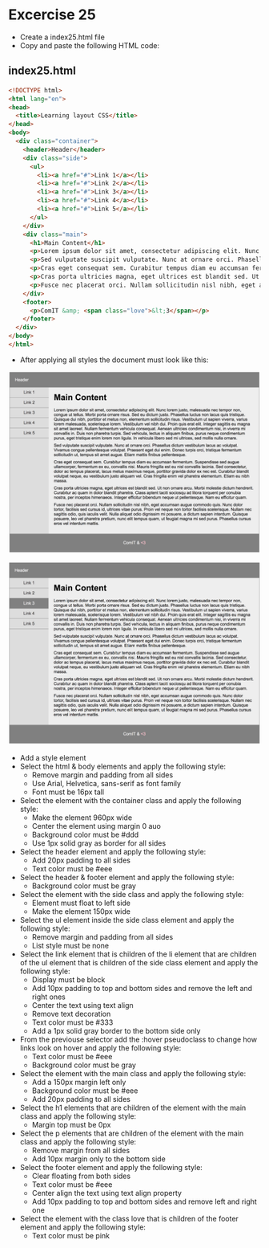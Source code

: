 # Excercise 25

* Create a index25.html file
* Copy and paste the following HTML code:

## index25.html
```html
<!DOCTYPE html>
<html lang="en">
<head>
  <title>Learning layout CSS</title>
</head>
<body>
  <div class="container">
    <header>Header</header>
    <div class="side">
      <ul>
        <li><a href="#">Link 1</a></li>
        <li><a href="#">Link 2</a></li>
        <li><a href="#">Link 3</a></li>
        <li><a href="#">Link 4</a></li>
        <li><a href="#">Link 5</a></li>
      </ul>
    </div>
    <div class="main">
      <h1>Main Content</h1>
      <p>Lorem ipsum dolor sit amet, consectetur adipiscing elit. Nunc lorem justo, malesuada nec tempor non, congue ut tellus. Morbi porta ornare risus. Sed eu dictum justo. Phasellus luctus non lacus quis tristique. Quisque dui nibh, porttitor et metus non, elementum sollicitudin risus. Vestibulum ut sapien viverra, varius lorem malesuada, scelerisque lorem. Vestibulum vel nibh dui. Proin quis erat elit. Integer sagittis eu magna sit amet laoreet. Nullam fermentum vehicula consequat. Aenean ultricies condimentum nisi, in viverra mi convallis in. Duis non pharetra turpis. Sed vehicula, lectus in aliquam finibus, purus neque condimentum purus, eget tristique enim lorem non ligula. In vehicula libero sed mi ultrices, sed mollis nulla ornare.</p>
      <p>Sed vulputate suscipit vulputate. Nunc at ornare orci. Phasellus dictum vestibulum lacus ac volutpat. Vivamus congue pellentesque volutpat. Praesent eget dui enim. Donec turpis orci, tristique fermentum sollicitudin ut, tempus sit amet augue. Etiam mattis finibus pellentesque.</p>
      <p>Cras eget consequat sem. Curabitur tempus diam eu accumsan fermentum. Suspendisse sed augue ullamcorper, fermentum ex eu, convallis nisi. Mauris fringilla est eu nisl convallis lacinia. Sed consectetur, dolor ac tempus placerat, lacus metus maximus neque, porttitor gravida dolor ex nec est. Curabitur blandit volutpat neque, eu vestibulum justo aliquam vel. Cras fringilla enim vel pharetra elementum. Etiam eu nibh massa.</p>
      <p>Cras porta ultricies magna, eget ultrices est blandit sed. Ut non ornare arcu. Morbi molestie dictum hendrerit. Curabitur ac quam in dolor blandit pharetra. Class aptent taciti sociosqu ad litora torquent per conubia nostra, per inceptos himenaeos. Integer efficitur bibendum neque ut pellentesque. Nam eu efficitur quam.</p>
      <p>Fusce nec placerat orci. Nullam sollicitudin nisl nibh, eget accumsan augue commodo quis. Nunc dolor tortor, facilisis sed cursus id, ultrices vitae purus. Proin vel neque non tortor facilisis scelerisque. Nullam nec sagittis odio, quis iaculis velit. Nulla aliquet odio dignissim mi posuere, a dictum sapien interdum. Quisque posuere, leo vel pharetra pretium, nunc elit tempus quam, ut feugiat magna mi sed purus. Phasellus cursus eros vel interdum mattis.</p>
    </div>
    <footer>
      <p>ComIT &amp; <span class="love">&lt;3</span></p>
    </footer>
  </div>
</body>
</html>
```


* After applying all styles the document must look like this:

![Ex 25](./results/ex_25.png)

![Ex 25](./results/ex_25b.png)

* Add a style element
* Select the html & body elements and apply the following style:
  * Remove margin and padding from all sides
  * Use Arial, Helvetica, sans-serif as font family
  * Font must be 16px tall
* Select the element with the container class and apply the following style:
  * Make the element 960px wide
  * Center the element using margin 0 auo
  * Background color must be #ddd
  * Use 1px solid gray as border for all sides
* Select the header element and apply the following style:
  * Add 20px padding to all sides
  * Text color must be #eee
* Select the header & footer element and apply the following style:
  * Background color must be gray
* Select the element with the side class and apply the following style:
  * Element must float to left side
  * Make the element 150px wide
* Select the ul element inside the side class element and apply the following style:
  * Remove margin and padding from all sides
  * List style must be none
* Select the link element that is children of the li element that are children of the ul element that is children of the side class element and apply the following style:
  * Display must be block
  * Add 10px padding to top and bottom sides and remove the left and right ones
  * Center the text using text align
  * Remove text decoration
  * Text color must be #333
  * Add a 1px solid gray border to the bottom side only
* From the previouse selector add the :hover pseudoclass to change how links look on hover and apply the following style:
  * Text color must be #eee
  * Background color must be gray
* Select the element with the main class and apply the following style:
  * Add a 150px margin left only
  * Background color must be #eee
  * Add 20px padding to all sides
* Select the h1 elements that are children of the element with the main class and apply the following style:
  * Margin top must be 0px
* Select the p elements that are children of the element with the main class and apply the following style:
  * Remove margin from all sides
  * Add 10px margin only to the bottom side
* Select the footer element and apply the following style:
  * Clear floating from both sides
  * Text color must be #eee
  * Center align the text using text align property
  * Add 10px padding to top and bottom sides and remove left and right one
* Select the element with the class love that is children of the footer element and apply the following style:
  * Text color must be pink
